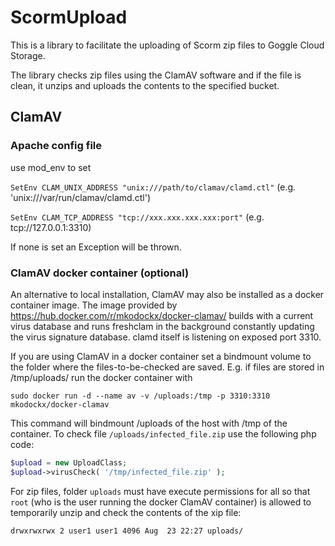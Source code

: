 # ScormUpload

This is a library to facilitate the uploading of Scorm zip files to Goggle Cloud Storage.

The library checks zip files using the ClamAV software and if the file is clean, it unzips and uploads the contents to the specified bucket.

## ClamAV

### Apache config file

use mod_env to set

`SetEnv CLAM_UNIX_ADDRESS "unix:///path/to/clamav/clamd.ctl"` (e.g. 'unix:///var/run/clamav/clamd.ctl')

`SetEnv CLAM_TCP_ADDRESS "tcp://xxx.xxx.xxx.xxx:port"` (e.g. tcp://127.0.0.1:3310)

If none is set an Exception will be thrown.

### ClamAV docker container (optional)

An alternative to local installation, ClamAV may also be installed as a docker container image. The image provided by https://hub.docker.com/r/mkodockx/docker-clamav/ builds with a current virus database and
runs freshclam in the background constantly updating the virus signature database. clamd itself
is listening on exposed port 3310.

If you are using ClamAV in a docker container set a bindmount volume to the folder where the files-to-be-checked are saved. E.g. if files are stored in /tmp/uploads/ run the docker container with 
    
    sudo docker run -d --name av -v /uploads:/tmp -p 3310:3310 mkodockx/docker-clamav

This command will bindmount /uploads of the host with /tmp of the container. To check file `/uploads/infected_file.zip` use the following php code:

```php
$upload = new UploadClass;
$upload->virusCheck( '/tmp/infected_file.zip' );
```

For zip files, folder `uploads` must have execute permissions for all so that `root` (who is the user running the docker ClamAV container) is allowed to temporarily unzip and check the contents of the xip file:

    drwxrwxrwx 2 user1 user1 4096 Aug  23 22:27 uploads/